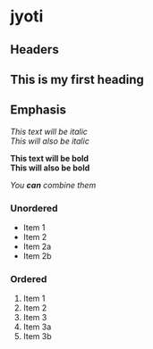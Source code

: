 # jyoti
## Headers
## This is  my first heading 
## 
## Emphasis

*This text will be italic*  
_This will also be italic_

**This text will be bold**  
__This will also be bold__

_You **can** combine them_
### Unordered

* Item 1
* Item 2
* Item 2a
* Item 2b
### Ordered

1. Item 1
1. Item 2
1. Item 3
  1. Item 3a
  1. Item 3b
